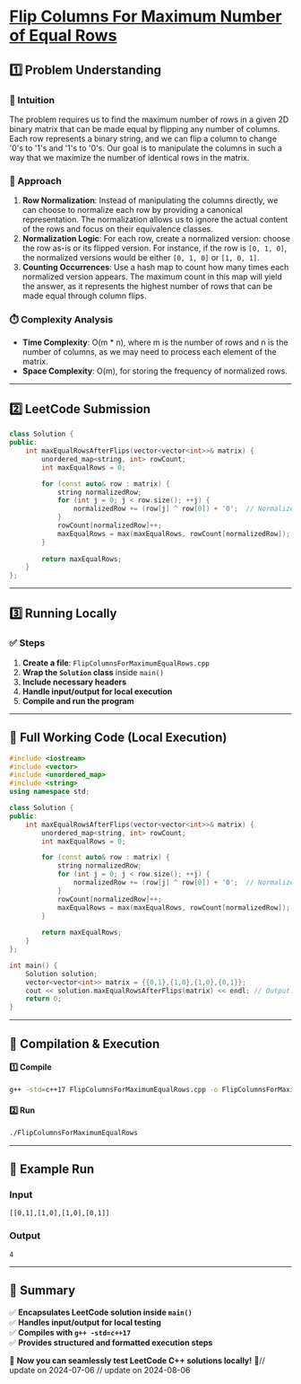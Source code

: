 # **[Flip Columns For Maximum Number of Equal Rows](https://leetcode.com/problems/flip-columns-for-maximum-number-of-equal-rows/description/)**  

## **1️⃣ Problem Understanding**  
### **📌 Intuition**  
The problem requires us to find the maximum number of rows in a given 2D binary matrix that can be made equal by flipping any number of columns. Each row represents a binary string, and we can flip a column to change '0's to '1's and '1's to '0's. Our goal is to manipulate the columns in such a way that we maximize the number of identical rows in the matrix.

### **🚀 Approach**  
1. **Row Normalization**: Instead of manipulating the columns directly, we can choose to normalize each row by providing a canonical representation. The normalization allows us to ignore the actual content of the rows and focus on their equivalence classes.
2. **Normalization Logic**: For each row, create a normalized version: choose the row as-is or its flipped version. For instance, if the row is `[0, 1, 0]`, the normalized versions would be either `[0, 1, 0]` or `[1, 0, 1]`.
3. **Counting Occurrences**: Use a hash map to count how many times each normalized version appears. The maximum count in this map will yield the answer, as it represents the highest number of rows that can be made equal through column flips.

### **⏱️ Complexity Analysis**  
- **Time Complexity**: O(m * n), where m is the number of rows and n is the number of columns, as we may need to process each element of the matrix.
- **Space Complexity**: O(m), for storing the frequency of normalized rows.

---

## **2️⃣ LeetCode Submission**  
```cpp
class Solution {
public:
    int maxEqualRowsAfterFlips(vector<vector<int>>& matrix) {
        unordered_map<string, int> rowCount;
        int maxEqualRows = 0;

        for (const auto& row : matrix) {
            string normalizedRow;
            for (int j = 0; j < row.size(); ++j) {
                normalizedRow += (row[j] ^ row[0]) + '0';  // Normalize based on the first element
            }
            rowCount[normalizedRow]++;
            maxEqualRows = max(maxEqualRows, rowCount[normalizedRow]);
        }
        
        return maxEqualRows;
    }
};  
```

---

## **3️⃣ Running Locally**  
### **✅ Steps**  
1. **Create a file**: `FlipColumnsForMaximumEqualRows.cpp`  
2. **Wrap the `Solution` class** inside `main()`  
3. **Include necessary headers**  
4. **Handle input/output for local execution**  
5. **Compile and run the program**  

---  

## **📝 Full Working Code (Local Execution)**  
```cpp
#include <iostream>
#include <vector>
#include <unordered_map>
#include <string>
using namespace std;

class Solution {
public:
    int maxEqualRowsAfterFlips(vector<vector<int>>& matrix) {
        unordered_map<string, int> rowCount;
        int maxEqualRows = 0;

        for (const auto& row : matrix) {
            string normalizedRow;
            for (int j = 0; j < row.size(); ++j) {
                normalizedRow += (row[j] ^ row[0]) + '0';  // Normalize based on the first element
            }
            rowCount[normalizedRow]++;
            maxEqualRows = max(maxEqualRows, rowCount[normalizedRow]);
        }
        
        return maxEqualRows;
    }
};

int main() {
    Solution solution;
    vector<vector<int>> matrix = {{0,1},{1,0},{1,0},{0,1}};
    cout << solution.maxEqualRowsAfterFlips(matrix) << endl; // Output: 4
    return 0;
}
```

---  

## **🔧 Compilation & Execution**  
#### **1️⃣ Compile**  
```bash
g++ -std=c++17 FlipColumnsForMaximumEqualRows.cpp -o FlipColumnsForMaximumEqualRows
```  

#### **2️⃣ Run**  
```bash
./FlipColumnsForMaximumEqualRows
```  

---  

## **🎯 Example Run**  
### **Input**  
```
[[0,1],[1,0],[1,0],[0,1]]
```  
### **Output**  
```
4
```  

---  

## **📌 Summary**  
✅ **Encapsulates LeetCode solution inside `main()`**  
✅ **Handles input/output for local testing**  
✅ **Compiles with `g++ -std=c++17`**  
✅ **Provides structured and formatted execution steps**  

🚀 **Now you can seamlessly test LeetCode C++ solutions locally!** 🚀// update on 2024-07-06
// update on 2024-08-06
